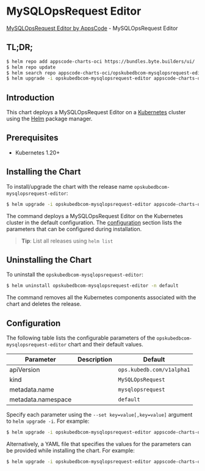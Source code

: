 # MySQLOpsRequest Editor

[MySQLOpsRequest Editor by AppsCode](https://appscode.com) - MySQLOpsRequest Editor

## TL;DR;

```bash
$ helm repo add appscode-charts-oci https://bundles.byte.builders/ui/
$ helm repo update
$ helm search repo appscode-charts-oci/opskubedbcom-mysqlopsrequest-editor --version=v0.10.0
$ helm upgrade -i opskubedbcom-mysqlopsrequest-editor appscode-charts-oci/opskubedbcom-mysqlopsrequest-editor -n default --create-namespace --version=v0.10.0
```

## Introduction

This chart deploys a MySQLOpsRequest Editor on a [Kubernetes](http://kubernetes.io) cluster using the [Helm](https://helm.sh) package manager.

## Prerequisites

- Kubernetes 1.20+

## Installing the Chart

To install/upgrade the chart with the release name `opskubedbcom-mysqlopsrequest-editor`:

```bash
$ helm upgrade -i opskubedbcom-mysqlopsrequest-editor appscode-charts-oci/opskubedbcom-mysqlopsrequest-editor -n default --create-namespace --version=v0.10.0
```

The command deploys a MySQLOpsRequest Editor on the Kubernetes cluster in the default configuration. The [configuration](#configuration) section lists the parameters that can be configured during installation.

> **Tip**: List all releases using `helm list`

## Uninstalling the Chart

To uninstall the `opskubedbcom-mysqlopsrequest-editor`:

```bash
$ helm uninstall opskubedbcom-mysqlopsrequest-editor -n default
```

The command removes all the Kubernetes components associated with the chart and deletes the release.

## Configuration

The following table lists the configurable parameters of the `opskubedbcom-mysqlopsrequest-editor` chart and their default values.

|     Parameter      | Description |               Default                |
|--------------------|-------------|--------------------------------------|
| apiVersion         |             | <code>ops.kubedb.com/v1alpha1</code> |
| kind               |             | <code>MySQLOpsRequest</code>         |
| metadata.name      |             | <code>mysqlopsrequest</code>         |
| metadata.namespace |             | <code>default</code>                 |


Specify each parameter using the `--set key=value[,key=value]` argument to `helm upgrade -i`. For example:

```bash
$ helm upgrade -i opskubedbcom-mysqlopsrequest-editor appscode-charts-oci/opskubedbcom-mysqlopsrequest-editor -n default --create-namespace --version=v0.10.0 --set apiVersion=ops.kubedb.com/v1alpha1
```

Alternatively, a YAML file that specifies the values for the parameters can be provided while
installing the chart. For example:

```bash
$ helm upgrade -i opskubedbcom-mysqlopsrequest-editor appscode-charts-oci/opskubedbcom-mysqlopsrequest-editor -n default --create-namespace --version=v0.10.0 --values values.yaml
```
